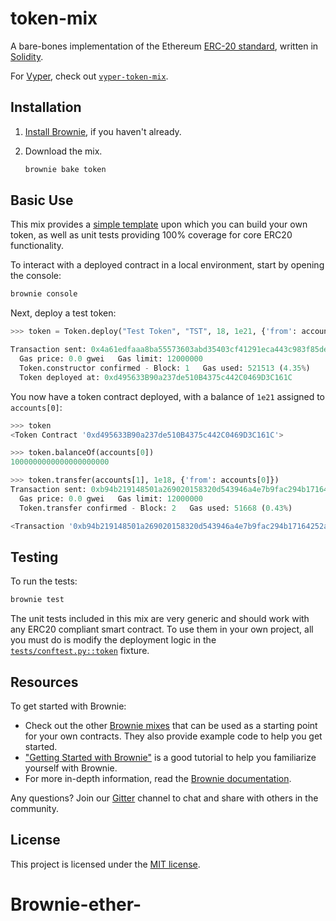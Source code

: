 # token-mix

A bare-bones implementation of the Ethereum [ERC-20 standard](https://eips.ethereum.org/EIPS/eip-20), written in [Solidity](https://github.com/ethereum/solidity).

For [Vyper](https://github.com/vyperlang/vyper), check out [`vyper-token-mix`](https://github.com/brownie-mix/vyper-token-mix).

## Installation

1. [Install Brownie](https://eth-brownie.readthedocs.io/en/stable/install.html), if you haven't already.

2. Download the mix.

    ```bash
    brownie bake token
    ```

## Basic Use

This mix provides a [simple template](contracts/Token.sol) upon which you can build your own token, as well as unit tests providing 100% coverage for core ERC20 functionality.

To interact with a deployed contract in a local environment, start by opening the console:

```bash
brownie console
```

Next, deploy a test token:

```python
>>> token = Token.deploy("Test Token", "TST", 18, 1e21, {'from': accounts[0]})

Transaction sent: 0x4a61edfaaa8ba55573603abd35403cf41291eca443c983f85de06e0b119da377
  Gas price: 0.0 gwei   Gas limit: 12000000
  Token.constructor confirmed - Block: 1   Gas used: 521513 (4.35%)
  Token deployed at: 0xd495633B90a237de510B4375c442C0469D3C161C
```

You now have a token contract deployed, with a balance of `1e21` assigned to `accounts[0]`:

```python
>>> token
<Token Contract '0xd495633B90a237de510B4375c442C0469D3C161C'>

>>> token.balanceOf(accounts[0])
1000000000000000000000

>>> token.transfer(accounts[1], 1e18, {'from': accounts[0]})
Transaction sent: 0xb94b219148501a269020158320d543946a4e7b9fac294b17164252a13dce9534
  Gas price: 0.0 gwei   Gas limit: 12000000
  Token.transfer confirmed - Block: 2   Gas used: 51668 (0.43%)

<Transaction '0xb94b219148501a269020158320d543946a4e7b9fac294b17164252a13dce9534'>
```

## Testing

To run the tests:

```bash
brownie test
```

The unit tests included in this mix are very generic and should work with any ERC20 compliant smart contract. To use them in your own project, all you must do is modify the deployment logic in the [`tests/conftest.py::token`](tests/conftest.py) fixture.

## Resources

To get started with Brownie:

* Check out the other [Brownie mixes](https://github.com/brownie-mix/) that can be used as a starting point for your own contracts. They also provide example code to help you get started.
* ["Getting Started with Brownie"](https://medium.com/@iamdefinitelyahuman/getting-started-with-brownie-part-1-9b2181f4cb99) is a good tutorial to help you familiarize yourself with Brownie.
* For more in-depth information, read the [Brownie documentation](https://eth-brownie.readthedocs.io/en/stable/).


Any questions? Join our [Gitter](https://gitter.im/eth-brownie/community) channel to chat and share with others in the community.

## License

This project is licensed under the [MIT license](LICENSE).
# Brownie-ether-
